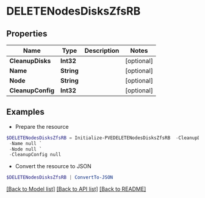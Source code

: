 # DELETENodesDisksZfsRB
## Properties

Name | Type | Description | Notes
------------ | ------------- | ------------- | -------------
**CleanupDisks** | **Int32** |  | [optional] 
**Name** | **String** |  | [optional] 
**Node** | **String** |  | [optional] 
**CleanupConfig** | **Int32** |  | [optional] 

## Examples

- Prepare the resource
```powershell
$DELETENodesDisksZfsRB = Initialize-PVEDELETENodesDisksZfsRB  -CleanupDisks null `
 -Name null `
 -Node null `
 -CleanupConfig null
```

- Convert the resource to JSON
```powershell
$DELETENodesDisksZfsRB | ConvertTo-JSON
```

[[Back to Model list]](../README.md#documentation-for-models) [[Back to API list]](../README.md#documentation-for-api-endpoints) [[Back to README]](../README.md)

